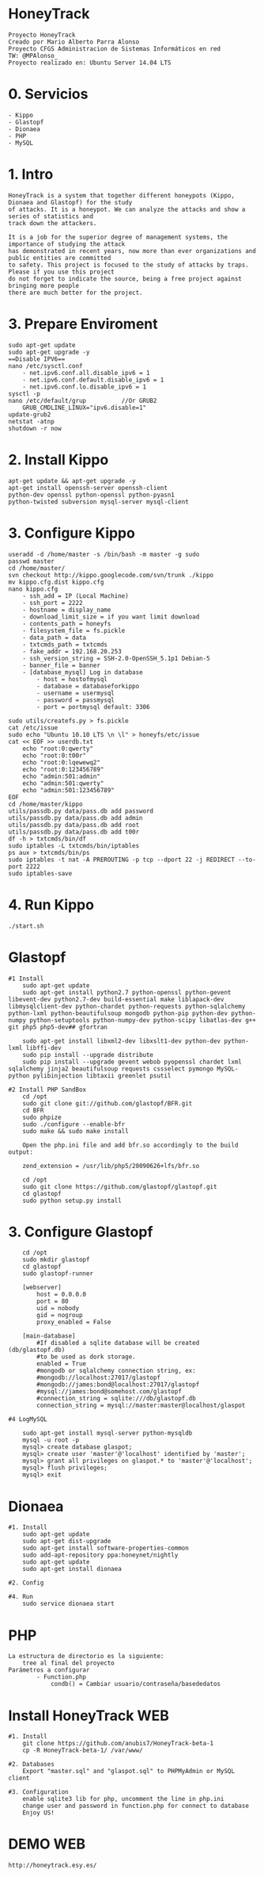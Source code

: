 # HoneyTrack
	Proyecto HoneyTrack
	Creado por Mario Alberto Parra Alonso
	Proyecto CFGS Administracion de Sistemas Informáticos en red
	TW: @MPAlonso_
	Proyecto realizado en: Ubuntu Server 14.04 LTS

# 0. Servicios
	- Kippo
	- Glastopf
	- Dionaea
 	- PHP
	- MySQL

# 1. Intro
	HoneyTrack is a system that together different honeypots (Kippo, Dionaea and Glastopf) for the study 
	of attacks. It is a honeypot. We can analyze the attacks and show a series of statistics and 
	track down the attackers.

	It is a job for the superior degree of management systems, the importance of studying the attack 
	has demonstrated in recent years, now more than ever organizations and public entities are committed 
	to safety. This project is focused to the study of attacks by traps. Please if you use this project 
	do not forget to indicate the source, being a free project against bringing more people 
	there are much better for the project.

# 3. Prepare Enviroment
	sudo apt-get update
	sudo apt-get upgrade -y
	==Disable IPV6==
	nano /etc/sysctl.conf
		- net.ipv6.conf.all.disable_ipv6 = 1
		- net.ipv6.conf.default.disable_ipv6 = 1
		- net.ipv6.conf.lo.disable_ipv6 = 1
	sysctl -p
	nano /etc/default/grup 			//Or GRUB2
		GRUB_CMDLINE_LINUX="ipv6.disable=1"
	update-grub2
	netstat -atnp
	shutdown -r now

# 2. Install Kippo
	apt-get update && apt-get upgrade -y
	apt-get install openssh-server openssh-client 
	python-dev openssl python-openssl python-pyasn1 
	python-twisted subversion mysql-server mysql-client

# 3. Configure Kippo

	useradd -d /home/master -s /bin/bash -m master -g sudo
	passwd master
	cd /home/master/
	svn checkout http://kippo.googlecode.com/svn/trunk ./kippo
	mv kippo.cfg.dist kippo.cfg
	nano kippo.cfg
		- ssh_add = IP (Local Machine)
		- ssh_port = 2222
		- hostname = display_name
		- download_limit_size = if you want limit download
		- contents_path = honeyfs
		- filesystem_file = fs.pickle
		- data_path = data
		- txtcmds_path = txtcmds
		- fake_addr = 192.168.20.253
		- ssh_version_string = SSH-2.0-OpenSSH_5.1p1 Debian-5
		- banner_file = banner
		- [database_mysql] Log in database
			- host = hostofmysql
			- database = databaseforkippo
			- username = usermysql
			- password = passmysql
			- port = portmysql default: 3306

	sudo utils/createfs.py > fs.pickle
	cat /etc/issue
	sudo echo "Ubuntu 10.10 LTS \n \l" > honeyfs/etc/issue
	cat << EOF >> userdb.txt
		echo "root:0:qwerty"
		echo "root:0:t00r"
		echo "root:0:lqewewq2"
		echo "root:0:123456789"
		echo "admin:501:admin"
		echo "admin:501:qwerty"
		echo "admin:501:123456789"
	EOF
	cd /home/master/kippo
	utils/passdb.py data/pass.db add password
	utils/passdb.py data/pass.db add admin
	utils/passdb.py data/pass.db add root
	utils/passdb.py data/pass.db add t00r
	df -h > txtcmds/bin/df
	sudo iptables -L txtcmds/bin/iptables
	ps aux > txtcmds/bin/ps
	sudo iptables -t nat -A PREROUTING -p tcp --dport 22 -j REDIRECT --to-port 2222
	sudo iptables-save

# 4. Run Kippo
	./start.sh

# Glastopf
	#1 Install 
		sudo apt-get update
		sudo apt-get install python2.7 python-openssl python-gevent libevent-dev python2.7-dev build-essential make liblapack-dev libmysqlclient-dev python-chardet python-requests python-sqlalchemy python-lxml python-beautifulsoup mongodb python-pip python-dev python-numpy python-setuptools python-numpy-dev python-scipy libatlas-dev g++ git php5 php5-dev## gfortran

		sudo apt-get install libxml2-dev libxslt1-dev python-dev python-lxml libffi-dev
		sudo pip install --upgrade distribute
		sudo pip install --upgrade gevent webob pyopenssl chardet lxml sqlalchemy jinja2 beautifulsoup requests cssselect pymongo MySQL-python pylibinjection libtaxii greenlet psutil

	#2 Install PHP SandBox
		cd /opt
		sudo git clone git://github.com/glastopf/BFR.git
		cd BFR
		sudo phpize
		sudo ./configure --enable-bfr
		sudo make && sudo make install

		Open the php.ini file and add bfr.so accordingly to the build output:

		zend_extension = /usr/lib/php5/20090626+lfs/bfr.so

		cd /opt
		sudo git clone https://github.com/glastopf/glastopf.git
		cd glastopf
		sudo python setup.py install

# 3. Configure Glastopf
		cd /opt
		sudo mkdir glastopf
		cd glastopf
		sudo glastopf-runner
		
		[webserver]
			host = 0.0.0.0
			port = 80
			uid = nobody
			gid = nogroup
			proxy_enabled = False
		
		[main-database]
			#If disabled a sqlite database will be created (db/glastopf.db)
			#to be used as dork storage.
			enabled = True
			#mongodb or sqlalchemy connection string, ex:
			#mongodb://localhost:27017/glastopf
			#mongodb://james:bond@localhost:27017/glastopf
			#mysql://james:bond@somehost.com/glastopf
			#connection_string = sqlite:///db/glastopf.db
			connection_string = mysql://master:master@localhost/glaspot

	#4 LogMySQL

		sudo apt-get install mysql-server python-mysqldb
		mysql -u root -p
		mysql> create database glaspot;
		mysql> create user 'master'@'localhost' identified by 'master';
		mysql> grant all privileges on glaspot.* to 'master'@'localhost';
		mysql> flush privileges;
		mysql> exit


# Dionaea

	#1. Install
		sudo apt-get update
		sudo apt-get dist-upgrade
		sudo apt-get install software-properties-common
		sudo add-apt-repository ppa:honeynet/nightly
		sudo apt-get update
		sudo apt-get install dionaea

	#2. Config
		
	#4. Run
		sudo service dionaea start

# PHP
	La estructura de directorio es la siguiente:
		tree al final del proyecto
	Parámetros a configurar
			- Function.php
				condb() = Cambiar usuario/contraseña/basededatos
		
# Install HoneyTrack WEB
	
	#1. Install
		git clone https://github.com/anubis7/HoneyTrack-beta-1
		cp -R HoneyTrack-beta-1/ /var/www/

	#2. Databases
		Export "master.sql" and "glaspot.sql" to PHPMyAdmin or MySQL client

	#3. Configuration
		enable sqlite3 lib for php, uncomment the line in php.ini
		change user and password in function.php for connect to database
		Enjoy US!

# DEMO WEB
	http://honeytrack.esy.es/

